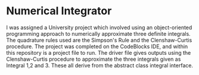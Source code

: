 # Numerical Integrator
I was assigned a University project which involved using an object-oriented programming approach to numerically approximate three definite integrals. The quadrature rules used are the Simpson's Rule and the Clenshaw-Curtis procedure. The project was completed on the CodeBlocks IDE, and within this repository is a project file to run. The driver file gives outputs using the Clenshaw-Curtis procedure to approximate the three integrals given as Integral 1,2 and 3. These all derive from the abstract class integral interface.
